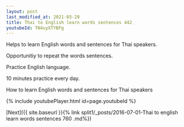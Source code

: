 ```yaml
---
layout: post
last_modified_at: 2021-03-29
title: Thai to English learn words sentences 442 
youtubeId: TN4uyXTYBFg
---
```

 
 
Helps to learn English words and sentences for Thai speakers.

Opportunitiy to repeat the words sentences. 

Practice English language. 
 
10 minutes practice every day. 
 
How to learn English words and sentences for Thai speakers 
 
{% include youtubePlayer.html id=page.youtubeId %}
 
 
[Next]({{ site.baseurl }}{% link  split1/_posts/2016-07-01-Thai to english learn words sentences 760 .md%})
 
